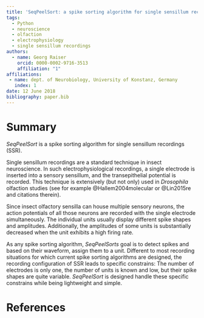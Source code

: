 ```yaml
---
title: 'SeqPeelSort: a spike sorting algorithm for single sensillum recordings'
tags:
  - Python
  - neuroscience
  - olfaction
  - electrophysiology
  - single sensillum recordings
authors:
  - name: Georg Raiser
    orcid: 0000-0002-9716-3513
    affiliation: "1" 
affiliations:
 - name: dept. of Neurobiology, University of Konstanz, Germany
   index: 1
date: 12 June 2018
bibliography: paper.bib
---
```


# Summary
_SeqPeelSort_ is a spike sorting algorithm for single sensillum recordings (SSR).

Single sensillum recordings are a standard technique in insect neuroscience. In such electrophysiological recordings, a single electrode is inserted into a sensory sensillum, and the transepithelial potential is recorded. This technique is extensively (but not only) used in _Drosophila_ olfaction studies (see for example @Hallem2004molecular or @Lin2015re and citations therein).

Since insect olfactory sensilla can house multiple sensory neurons, the action potentials of all those neurons are recorded with the single electrode simultaneously. The individual units usually display different spike shapes and amplitudes. Additionally, the amplitudes of some units is substantially decreased when the unit exhibits a high firing rate.

As any spike sorting algorithm, _SeqPeelSorts_ goal is to detect spikes and based on their waveform, assign them to a unit. Different to most recording situations for which current spike sorting algorithms are designed, the recording configuration of SSR leads to specific constrains: The number of electrodes is only one, the number of units is known and low, but their spike shapes are quite variable. _SeqPeelSort_ is designed handle these specific constrains while being lightweight and simple.

# References
